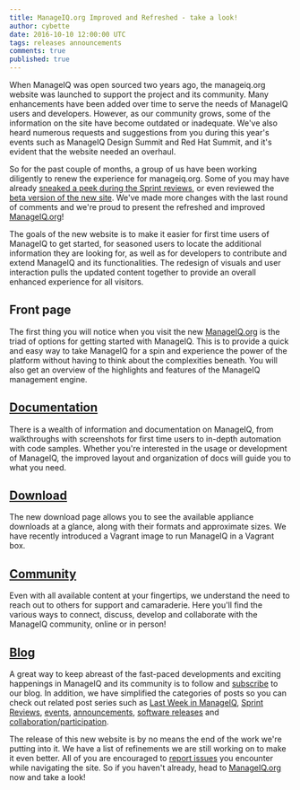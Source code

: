 ```yaml
---
title: ManageIQ.org Improved and Refreshed - take a look!
author: cybette
date: 2016-10-10 12:00:00 UTC
tags: releases announcements
comments: true
published: true
---
```


When ManageIQ was open sourced two years ago, the manageiq.org website was launched to support the project and its community. Many enhancements have been added over time to serve the needs of ManageIQ users and developers. However, as our community grows, some of the information on the site have become outdated or inadequate. We've also heard numerous requests and suggestions from you during this year's events such as ManageIQ Design Summit and Red Hat Summit, and it's evident that the website needed an overhaul.

So for the past couple of months, a group of us have been working diligently to renew the experience for manageiq.org. Some of you may have already [sneaked a peek during the Sprint reviews](/blog/2016/09/sprint-46-review-september-14-2016/), or even reviewed the [beta version of the new site](http://talk.manageiq.org/t/preview-the-beta-manageiq-website-and-give-your-feedback/1756/). We've made more changes with the last round of comments and we're proud to present the refreshed and improved [ManageIQ.org](http://manageiq.org/)!

The goals of the new website is to make it easier for first time users of ManageIQ to get started, for seasoned users to locate the additional information they are looking for, as well as for developers to contribute and extend ManageIQ and its functionalities. The redesign of visuals and user interaction pulls the updated content together to provide an overall enhanced experience for all visitors.

## Front page

The first thing you will notice when you visit the new [ManageIQ.org](http://manageiq.org/) is the triad of options for getting started with ManageIQ. This is to provide a quick and easy way to take ManageIQ for a spin and experience the power of the platform without having to think about the complexities beneath. You will also get an overview of the highlights and features of the ManageIQ management engine.

## [Documentation](/docs/)

There is a wealth of information and documentation on ManageIQ, from walkthroughs with screenshots for first time users to in-depth automation with code samples. Whether you're interested in the usage or development of ManageIQ, the improved layout and organization of docs will guide you to what you need.

## [Download](/download/)

The new download page allows you to see the available appliance downloads at a glance, along with their formats and approximate sizes. We have recently introduced a Vagrant image to run ManageIQ in a Vagrant box.

## [Community](/community/)

Even with all available content at your fingertips, we understand the need to reach out to others for support and camaraderie. Here you'll find the various ways to connect, discuss, develop and collaborate with the ManageIQ community, online or in person!

## [Blog](/blog/)

A great way to keep abreast of the fast-paced developments and exciting happenings in ManageIQ and its community is to follow and [subscribe](http://manageiq.org/feed.xml) to our blog. In addition, we have simplified the categories of posts so you can check out related post series such as [Last Week in ManageIQ](/blog/tags/LWIMIQ/), [Sprint Reviews](/blog/tags/sprints/), [events](/blog/tags/events/), [announcements](/blog/tags/announcements/), [software releases](/blog/tags/releases/) and [collaboration/participation](/blog/tags/collaboration/).

The release of this new website is by no means the end of the work we're putting into it. We have a list of refinements we are still working on to make it even better. All of you are encouraged to [report issues](https://github.com/ManageIQ/manageiq.org/issues/new) you encounter while navigating the site. So if you haven't already, head to [ManageIQ.org](http://manageiq.org/) now and take a look!

